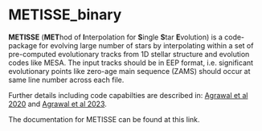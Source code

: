 # METISSE_binary

**METISSE** (**MET**hod of **I**nterpolation for **S**ingle **S**tar **E**volution) is a code-package for evolving large number of stars by interpolating within a set of pre-computed evolutionary tracks from 1D stellar structure and evolution codes like MESA. The input tracks should be in EEP format, i.e. significant evolutionary points like zero-age main sequence (ZAMS) should occur at same line number across each file. 


Further details including code capabilties are described in: [Agrawal et al 2020](https://arxiv.org/abs/2005.13177) and [Agrawal et al 2023](https://arxiv.org/abs/2303.10187).


The documentation for METISSE can be found at this link. 
